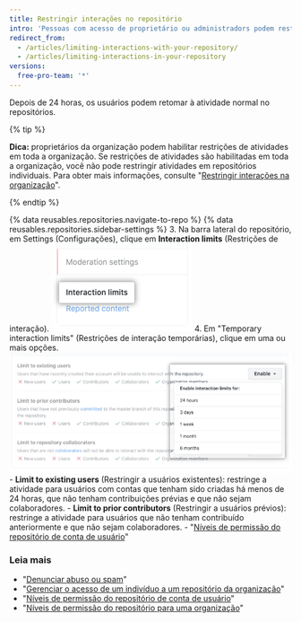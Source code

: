 ```yaml
---
title: Restringir interações no repositório
intro: 'Pessoas com acesso de proprietário ou administradors podem restringir temporariamente determinados usuários de comentar, abrir problemas ou criar pull requests em seu repositório público para impor um período de atividade limitada.'
redirect_from:
  - /articles/limiting-interactions-with-your-repository/
  - /articles/limiting-interactions-in-your-repository
versions:
  free-pro-team: '*'
---
```


Depois de 24 horas, os usuários podem retomar à atividade normal no repositórios.

{% tip %}

**Dica:** proprietários da organização podem habilitar restrições de atividades em toda a organização. Se restrições de atividades são habilitadas em toda a organização, você não pode restringir atividades em repositórios individuais. Para obter mais informações, consulte "[Restringir interações na organização](/articles/limiting-interactions-in-your-organization)".

{% endtip %}

{% data reusables.repositories.navigate-to-repo %}
{% data reusables.repositories.sidebar-settings %}
3. Na barra lateral do repositório, em Settings (Configurações), clique em **Interaction limits** (Restrições de interação). ![Interaction limits (Restrições de interação) em Settings (Configurações) do repositório ](/assets/images/help/repository/repo-settings-interaction-limits.png)
4. Em "Temporary interaction limits" (Restrições de interação temporárias), clique em uma ou mais opções.![Opções Temporary interaction limit (Restrições de interação temporárias)](/assets/images/help/repository/temporary-interaction-limits-options.png)
    - **Limit to existing users** (Restringir a usuários existentes): restringe a atividade para usuários com contas que tenham sido criadas há menos de 24 horas, que não tenham contribuições prévias e que não sejam colaboradores.
    - **Limit to prior contributors** (Restringir a usuários prévios): restringe a atividade para usuários que não tenham contribuído anteriormente e que não sejam colaboradores.
    - "[Níveis de permissão do repositório de conta de usuário](/articles/permission-levels-for-a-user-account-repository)"

### Leia mais
- "[Denunciar abuso ou spam](/articles/reporting-abuse-or-spam)"
- "[Gerenciar o acesso de um indivíduo a um repositório da organização](/articles/managing-an-individual-s-access-to-an-organization-repository)"
- "[Níveis de permissão do repositório de conta de usuário](/articles/permission-levels-for-a-user-account-repository)"
- "[Níveis de permissão do repositório para uma organização](/articles/repository-permission-levels-for-an-organization)"
